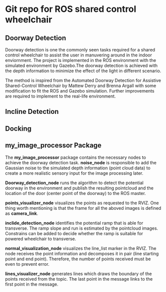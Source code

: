 # Git repo for ROS shared control wheelchair
## Doorway Detection
Doorway detection is one the commonly seen tasks required for a shared control wheelchair to assist the user in manuvering around in the indoor enviornment. The project is implemented in the ROS environment with the simulated environment by Gazebo.The doorway detection is achieved with the depth information to minimize the effect of the light in different scenario.

The method is inspired from the Automated Doorway Detection for Assistive Shared-Control Wheelchair by Mattew Derry and Brenna Argall with some modification to fit the ROS and Gazebo simulation. Further improvements are required to implement to the real-life environment.

## Incline Detection

## Docking 

## my_image_processor Package
The **my_image_processor** package contains the necessary nodes to achieve the doorway detection task. **noise_node** is responsible to add the Gaussian noise to the simulated depth information (point cloud data) to create a more realistic sensory input for the image processing later.

**Doorway_detection_node** runs the algorithm to detect the potential doorway in the environment and publish the resulting pointcloud and the location of the door (center point of the doorway) to the ROS master.

**points_visualizer_node** visualizes the points as requested to the RVIZ. One thing worth mentioning is that the frame for all the aboved images is defined as **camera_link**. 

**inclide_detection_node** identifies the potential ramp that is able for transverse. The ramp slope and run is estimated by the pointcloud images. Constrains can be added to decide whether the ramp is suitable for powered wheelchair to transverse.

**normal_visualization_node** visualizes the line_list marker in the RVIZ. The node receives the point information and decomposes it in pair (line starting point and end point). Therefore, the number of points received must be even to prevent error.

**lines_visualizer_node** generates lines which draws the boundary of the points received from the topic. The last point in the message links to the first point in the message.

